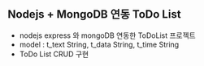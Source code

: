 ## Nodejs + MongoDB 연동 ToDo List

- nodejs express 와 mongoDB 연동한 ToDoList 프로젝트
- model : t_text String, t_data String, t_time String
- ToDo List CRUD 구현
